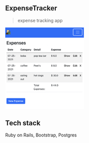 ## ExpenseTracker

> expense tracking app

[<img src='./scrn3.png' width='250'>](https://expensetracker2.herokuapp.com/)

## Tech stack

Ruby on Rails, Bootstrap, Postgres











